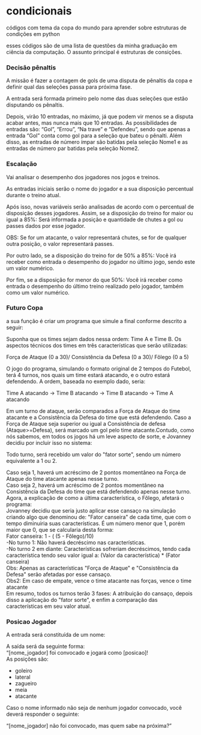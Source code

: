 # condicionais
códigos com tema da copa do mundo para aprender sobre estruturas de condições em python
<p> esses códigos são de uma lista de questões da minha graduação em ciência da computação. O assunto principal é estruturas de consições.</p>
<h3>Decisão pênaltis</h3>
<p>A missão é fazer a contagem de gols de uma disputa de pênaltis da copa e definir qual das seleções passa para próxima fase.</p>
<p>A entrada será formada primeiro pelo nome das duas seleções que estão disputando os pênaltis.</p>
<p>Depois, virão 10 entradas, no máximo, já que podem vir menos se a disputa acabar antes, mas nunca mais que 10 entradas. As possibilidades de entradas são:
“Gol”, “Errou”, “Na trave” e “Defendeu”, sendo que apenas a entrada “Gol” conta como gol para a seleção que bateu o pênalti. Além disso, as entradas de número 
ímpar são batidas pela seleção Nome1 e as entradas de número par batidas pela seleção Nome2.</p>
<h3>Escalação</h3>
<p>Vai analisar o desempenho dos jogadores nos jogos e treinos.</p>
<p>As entradas iniciais serão o nome do jogador e a sua disposição percentual durante o treino atual.</p>
<p>Após isso, novas variáveis serão analisadas de acordo com o percentual de disposição desses jogadores. Assim, se a disposição do treino for maior ou igual a 85%:
Será informada a posição e quantidade de chutes a gol ou passes dados por esse jogador.</p>
<p>OBS: Se for um atacante, o valor representará chutes, se for de qualquer outra posição, o valor representará passes.</p>
<p>Por outro lado, se a disposição do treino for de 50% a 85%: Você irá receber como entrada o desempenho do jogador no último jogo, sendo este um valor numérico.</p>
<p>Por fim, se a disposição for menor do que 50%: Você irá receber como entrada o desempenho do último treino realizado pelo jogador, também como um valor numérico.</p>
<h3>Futuro Copa</h3>
<p>a sua função é criar um programa que simule a final conforme descrito a seguir:</p>
<p>Suponha que os times sejam dados nessa ordem: Time A e Time B. Os aspectos técnicos dos times em três características que serão utilizadas:</p>
<p>Força de Ataque (0 a 30)/ Consistência da Defesa (0 a 30)/ Fôlego (0 a 5) </p>
<p>O jogo do programa, simulando o formato original de 2 tempos do Futebol, terá 4 turnos, nos quais um time estará atacando, e o outro estará defendendo. A ordem, baseada no exemplo dado, seria:</p>
<p>Time A atacando → Time B atacando → Time B atacando → Time A atacando</p>
<p>Em um turno de ataque, serão comparados a Força de Ataque do time atacante e a Consistência da Defesa do time que está defendendo. Caso a Força de Ataque seja superior ou igual a Consistência de defesa (Ataque>=Defesa), será marcado um gol pelo time atacante.Contudo, como nós sabemos, em todos os jogos há um leve aspecto de sorte, e Jovanney decidiu por incluir isso no sistema:</p>
<p>Todo turno, será recebido um valor do "fator sorte", sendo um número equivalente a 1 ou 2.</p>

<p>Caso seja 1, haverá um acréscimo de 2 pontos momentâneo na Força de Ataque do time atacante apenas nesse turno.<br>
Caso seja 2, haverá um acréscimo de 2 pontos momentâneo na Consistência da Defesa do time que está defendendo apenas nesse turno.<br>
Agora, a explicação de como a última característica, o Fôlego, afetará o programa:<br>
Jovanney decidiu que seria justo aplicar esse cansaço na simulação criando algo que denominou de: "Fator canseira" de cada time, que com o tempo diminuiria suas características. É um número menor que 1, porém maior que 0, que se calcularia desta forma:<br>
Fator canseira: 1 - ( (5 - Fôlego)/10)<br>
-No turno 1: Não haverá decréscimo nas características.<br>
-No turno 2 em diante: Características sofreriam decréscimos, tendo cada característica tendo seu valor igual a: (Valor da característica) * (Fator canseira)<br>
Obs: Apenas as características "Força de Ataque" e "Consistência da Defesa" serão afetadas por esse cansaço.
<br>
Obs2: Em caso de empate, vence o time atacante nas forças, vence o time atacante
<br>
Em resumo, todos os turnos terão 3 fases: A atribuição do cansaço, depois disso a aplicação do "fator sorte", e enfim a comparação das características em seu valor atual.</p>
<h3>Posicao Jogador</h3>
<p>A entrada será constituída de um nome:</p>
<p>A saída será da seguinte forma:<br>
“[nome_jogador] foi convocado e jogará como [posicao]!<br>
As posições são:<br>
<ul>
 <li>goleiro</li>
 <li>lateral</li>
 <li>zagueiro</li>
 <li>meia</li>
 <li>atacante</li>
</ul>
Caso o nome informado não seja de nenhum jogador convocado, você deverá responder o seguinte:<br>

“[nome_jogador] não foi convocado, mas quem sabe na próxima?”</p>

